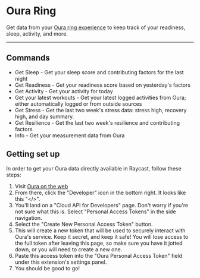 # Oura Ring

Get data from your [Oura ring experience](https://ouraring.com) to keep track of your readiness, sleep, activity, and more.

---

## Commands

- Get Sleep - Get your sleep score and contributing factors for the last night
- Get Readiness - Get your readiness score based on yesterday's factors
- Get Activity - Get your activity for today
- Get your latest workouts - Get your latest logged activities from Oura; either automatically logged or from outside sources
- Get Stress - Get the last two week's stress data: stress high, recovery high, and day summary.
- Get Resilience - Get the last two week's resilience and contributing factors.
- Info - Get your measurement data from Oura

## Getting set up
In order to get your Oura data directly available in Raycast, follow these steps:
1. Visit [Oura on the web](https://cloud.ouraring.com/user/sign-in)
2. From there, click the "Developer" icon in the bottom right. It looks like this "</>".
3. You'll land on a "Cloud API for Developers" page. Don't worry if you're not sure what this is. Select "Personal Access Tokens" in the side navigation.
4. Select the "Create New Personal Access Token" button. 
5. This will create a new token that will be used to securely interact with Oura's service. Keep it secret, and keep it safe! You will lose access to the full token after leaving this page, so make sure you have it jotted down, or you will need to create a new one.
6. Paste this access token into the "Oura Personal Access Token" field under this extension's settings panel.
7. You should be good to go!